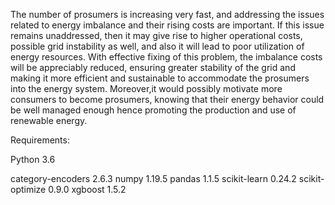 The number of prosumers is increasing very fast, and addressing the issues related to energy imbalance and their rising costs are important. If this issue remains unaddressed, then it may give rise to higher operational costs, possible grid instability as well, and also it will lead to poor utilization of energy resources. 
With effective fixing of this problem, the imbalance costs will be appreciably reduced, ensuring greater stability of the grid and making it more efficient and sustainable to accommodate the prosumers into the energy system.
Moreover,it would possibly motivate more consumers to become prosumers, knowing that their energy behavior could be well managed enough hence promoting the production and use of renewable energy.

Requirements:

Python 3.6

category-encoders    2.6.3
numpy                1.19.5
pandas               1.1.5
scikit-learn         0.24.2
scikit-optimize      0.9.0
xgboost              1.5.2
